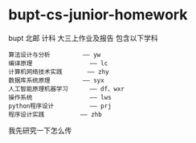 # bupt-cs-junior-homework
bupt 北邮 计科 大三上作业及报告
包含以下学科

	算法设计与分析			—— yw
	编译原理				—— lc
	计算机网络技术实践		—— zhy
	数据库系统原理			—— syx
	人工智能原理机器学习		—— df、wxr
	操作系统				—— lws
	python程序设计			—— prj
	程序设计实践			—— zhb


我先研究一下怎么传

